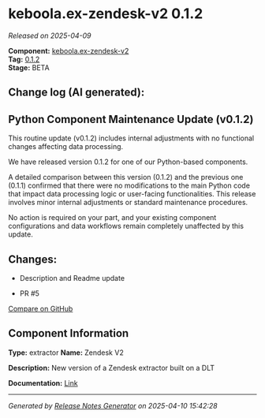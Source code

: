 #  keboola.ex-zendesk-v2 0.1.2

_Released on 2025-04-09_

**Component:** [keboola.ex-zendesk-v2](https://github.com/keboola/component-zendesk)  
**Tag:** [0.1.2](https://github.com/keboola/component-zendesk/releases/tag/0.1.2)  
**Stage:** BETA


## Change log (AI generated):
## Python Component Maintenance Update (v0.1.2)
This routine update (v0.1.2) includes internal adjustments with no functional changes affecting data processing.

We have released version 0.1.2 for one of our Python-based components.

A detailed comparison between this version (0.1.2) and the previous one (0.1.1) confirmed that there were no modifications to the main Python code that impact data processing logic or user-facing functionalities. This release involves minor internal adjustments or standard maintenance procedures.

No action is required on your part, and your existing component configurations and data workflows remain completely unaffected by this update.



## Changes:



- Description and Readme update 




- PR #5 



[Compare on GitHub](https://github.com/keboola/component-zendesk/compare/0.1.1...0.1.2)



## Component Information
**Type:** extractor
**Name:** Zendesk V2

**Description:** New version of a Zendesk extractor built on a DLT


**Documentation:** [Link](https://github.com/keboola/component-zendesk/blob/master/README.md)



---
_Generated by [Release Notes Generator](https://github.com/keboola/release-notes-generator)
on 2025-04-10 15:42:28_
